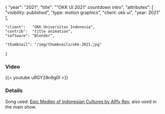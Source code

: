 {
	"year": "2021",
	"title": "\"OKK UI 2021\" countdown intro",
	"attributes": [
		"visibility: published",
		"type: motion graphics",
		"client: okk ui",
		"year: 2021"
	],
	
	"client":   "OKK Universitas Indonesia",
	"contrib":  "title animation",
	"software": "Blender",
	
	"thumbnail": "/img/thumbnails/okk-2021.jpg"
}

### Video
{{< youtube uRGY28n9g0I >}}

### Details
Song used: [Epic Medley of Indonesian Cultures by Alffy Rev](https://www.youtube.com/watch?v=XCM54pKkQSE), also used in the main show.
